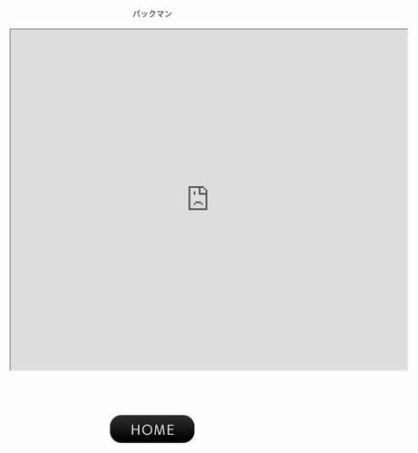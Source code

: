 <center>パックマン<br><br><iframe src="https://yuki-1018.github.io/pacman-1/" width="700" height="600"></iframe><font face="Arial" size="6"><br><br><a href="javascript:history.back()"><img src="btn01-11.png"></a>
